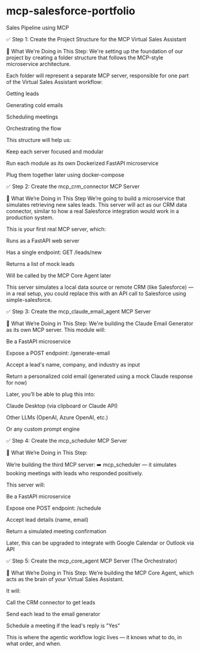 # mcp-salesforce-portfolio
Sales Pipeline using MCP 


✅ Step 1: Create the Project Structure for the MCP Virtual Sales Assistant

🎯 What We're Doing in This Step:
We're setting up the foundation of our project by creating a folder structure that follows the MCP-style microservice architecture.

Each folder will represent a separate MCP server, responsible for one part of the Virtual Sales Assistant workflow:

Getting leads

Generating cold emails

Scheduling meetings

Orchestrating the flow

This structure will help us:

Keep each server focused and modular

Run each module as its own Dockerized FastAPI microservice

Plug them together later using docker-compose


✅ Step 2: Create the mcp_crm_connector MCP Server

🎯 What We’re Doing in This Step
We’re going to build a microservice that simulates retrieving new sales leads. This server will act as our CRM data connector, similar to how a real Salesforce integration would work in a production system.

This is your first real MCP server, which:

Runs as a FastAPI web server

Has a single endpoint: GET /leads/new

Returns a list of mock leads

Will be called by the MCP Core Agent later

This server simulates a local data source or remote CRM (like Salesforce) — in a real setup, you could replace this with an API call to Salesforce using simple-salesforce.


✅ Step 3: Create the mcp_claude_email_agent MCP Server

🎯 What We’re Doing in This Step:
We're building the Claude Email Generator as its own MCP server.
This module will:

Be a FastAPI microservice

Expose a POST endpoint: /generate-email

Accept a lead's name, company, and industry as input

Return a personalized cold email (generated using a mock Claude response for now)

Later, you’ll be able to plug this into:

Claude Desktop (via clipboard or Claude API)

Other LLMs (OpenAI, Azure OpenAI, etc.)

Or any custom prompt engine

✅ Step 4: Create the mcp_scheduler MCP Server

🎯 What We’re Doing in This Step:

We’re building the third MCP server:
➡️ mcp_scheduler — it simulates booking meetings with leads who responded positively.

This server will:

Be a FastAPI microservice

Expose one POST endpoint: /schedule

Accept lead details (name, email)

Return a simulated meeting confirmation

Later, this can be upgraded to integrate with Google Calendar or Outlook via API

✅ Step 5: Create the mcp_core_agent MCP Server (The Orchestrator)

🎯 What We’re Doing in This Step:
We’re building the MCP Core Agent, which acts as the brain of your Virtual Sales Assistant.

It will:

Call the CRM connector to get leads

Send each lead to the email generator

Schedule a meeting if the lead's reply is "Yes"

This is where the agentic workflow logic lives — it knows what to do, in what order, and when.

